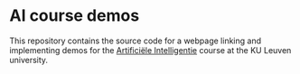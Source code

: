 # AI course demos

This repository contains the source code for a webpage linking and implementing demos for the [Artificiële Intelligentie](https://onderwijsaanbod.kuleuven.be/syllabi/n/H06U1AN.htm#activetab=doelstellingen_idp490656) course at the KU Leuven university.
